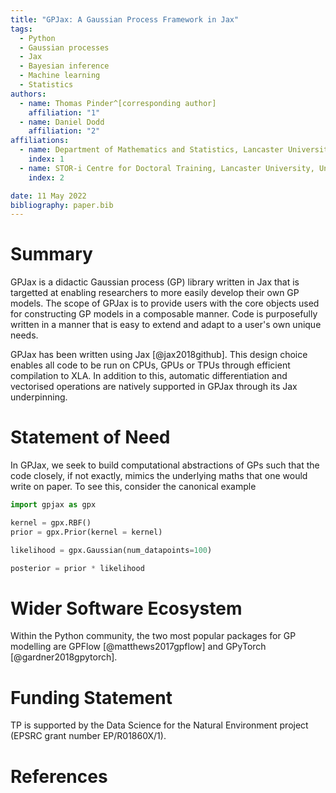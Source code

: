 ```yaml
---
title: "GPJax: A Gaussian Process Framework in Jax"
tags:
  - Python
  - Gaussian processes
  - Jax
  - Bayesian inference
  - Machine learning
  - Statistics
authors:
  - name: Thomas Pinder^[corresponding author]
    affiliation: "1"
  - name: Daniel Dodd
    affiliation: "2"
affiliations:
  - name: Department of Mathematics and Statistics, Lancaster University, United Kingdom
    index: 1
  - name: STOR-i Centre for Doctoral Training, Lancaster University, United Kingdom
    index: 2

date: 11 May 2022
bibliography: paper.bib
---
```


# Summary

GPJax is a didactic Gaussian process (GP) library written in Jax that is targetted at enabling researchers to more easily develop their own GP models. The scope of GPJax is to provide users with the core objects used for constructing GP models in a composable manner. Code is purposefully written in a manner that is easy to extend and adapt to a user's own unique needs.

GPJax has been written using Jax [@jax2018github]. This design choice enables all code to be run on CPUs, GPUs or TPUs through efficient compilation to XLA. In addition to this, automatic differentiation and vectorised operations are natively supported in GPJax through its Jax underpinning.

# Statement of Need

In GPJax, we seek to build computational abstractions of GPs such that the code closely, if not exactly, mimics the underlying maths that one would write on paper. To see this, consider the canonical example

```python
import gpjax as gpx

kernel = gpx.RBF()
prior = gpx.Prior(kernel = kernel)

likelihood = gpx.Gaussian(num_datapoints=100)

posterior = prior * likelihood
```

# Wider Software Ecosystem

Within the Python community, the two most popular packages for GP modelling are GPFlow [@matthews2017gpflow] and GPyTorch [@gardner2018gpytorch].

# Funding Statement

TP is supported by the Data Science for the Natural Environment project (EPSRC grant number EP/R01860X/1).

# References
